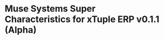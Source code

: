 Muse Systems Super Characteristics for xTuple ERP v0.1.1 (Alpha)
================================================================